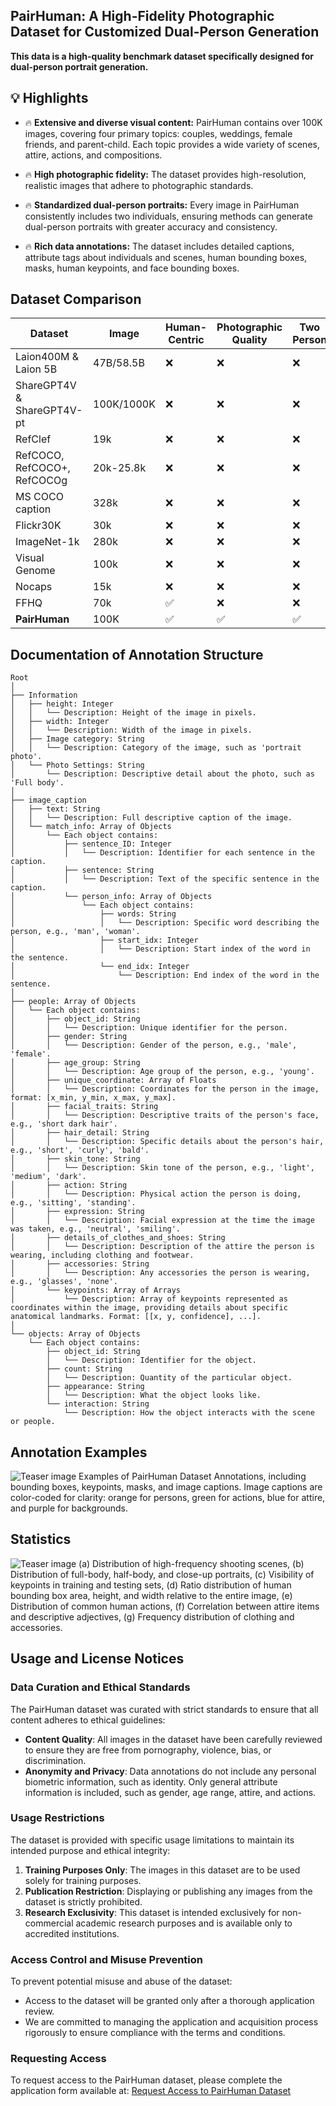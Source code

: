 
## PairHuman: A High-Fidelity Photographic Dataset for Customized Dual-Person Generation
**This data is a high-quality benchmark dataset specifically designed for dual-person portrait generation.**

## 💡 Highlights

- 🔥  **Extensive and diverse visual content:** PairHuman contains over 100K images, covering four primary topics: couples, weddings, female friends, and parent-child. Each topic provides a wide variety of scenes, attire, actions, and compositions. 

- 🔥  **High photographic fidelity:** The dataset provides high-resolution, realistic images that adhere to photographic standards. 

- 🔥  **Standardized dual-person portraits:** Every image in PairHuman consistently includes two individuals, ensuring methods can generate dual-person portraits with greater accuracy and consistency. 

- 🔥  **Rich data annotations:** The dataset includes detailed captions, attribute tags about individuals and scenes, human bounding boxes, masks, human keypoints, and face bounding boxes.

## Dataset Comparison
| **Dataset** | **Image** | **Human-Centric** | **Photographic Quality** | **Two Person** | **Detailed Captions** | **Attribute Tags** | **Human BBoxes** | **Human Masks** | **Key-points** | **Face BBoxes** |
| --- | --- | --- | --- | --- | --- | --- | --- | --- | --- | --- |
| Laion400M & Laion 5B| 47B/58.5B | ❌ | ❌ | ❌ | ❌ | ❌ | ❌ | ❌ | ❌ |
| ShareGPT4V & ShareGPT4V-pt | 100K/1000K | ❌ | ❌ | ❌ | ✅ | ❌ | ❌ | ❌ | ❌ |
| RefClef  | 19k | ❌ | ❌ | ❌ | ❌ | ❌ | ❌ | ❌ | ❌ | ❌ |
| RefCOCO, RefCOCO+, RefCOCOg | 20k-25.8k | ❌ | ❌ | ❌ | ❌ | ✅ | ✅ | ✅ | ✅ | ❌ |
| MS COCO caption | 328k | ❌ | ❌ | ❌ | ❌ | ✅ | ✅ | ✅ | ✅ | ❌ |
| Flickr30K | 30k | ❌ | ❌ | ❌ | ❌ | ❌ | ❌ | ❌ | ❌ | ❌ |
| ImageNet-1k | 280k | ❌ | ❌ | ❌ | ❌ | ✅ | ✅ | ✅ | ❌ | ❌ |
| Visual Genome  | 100k | ❌ | ❌ | ❌ | ❌ | ✅ | ✅ | ✅ | ❌ | ❌ |
| Nocaps  | 15k | ❌ | ❌ | ❌ | ❌ | ❌ | ❌ | ❌ | ❌ | ❌ |
| FFHQ  | 70k | ✅ | ❌ | ❌ | ❌ | ✅ | ✅ | ✅ | ❌ | ❌ |
| **PairHuman** | 100K | ✅ | ✅ | ✅ | ✅ | ✅ | ✅ | ✅ | ✅ | ✅ |


## Documentation of Annotation Structure
```none
Root
│
├── Information
│   ├── height: Integer
│   │   └── Description: Height of the image in pixels.
│   ├── width: Integer
│   │   └── Description: Width of the image in pixels.
│   ├── Image category: String
│   │   └── Description: Category of the image, such as 'portrait photo'.
│   └── Photo Settings: String
│       └── Description: Descriptive detail about the photo, such as 'Full body'.
│
├── image_caption
│   ├── text: String
│   │   └── Description: Full descriptive caption of the image. 
│   └── match_info: Array of Objects
│       └── Each object contains:
│           ├── sentence_ID: Integer
│           │   └── Description: Identifier for each sentence in the caption.
│           ├── sentence: String
│           │   └── Description: Text of the specific sentence in the caption.
│           └── person_info: Array of Objects
│               └── Each object contains:
│                   ├── words: String
│                   │   └── Description: Specific word describing the person, e.g., 'man', 'woman'.
│                   ├── start_idx: Integer
│                   │   └── Description: Start index of the word in the sentence.
│                   └── end_idx: Integer
│                       └── Description: End index of the word in the sentence.
│
├── people: Array of Objects
│   └── Each object contains:
│       ├── object_id: String
│       │   └── Description: Unique identifier for the person.
│       ├── gender: String
│       │   └── Description: Gender of the person, e.g., 'male', 'female'.
│       ├── age_group: String
│       │   └── Description: Age group of the person, e.g., 'young'.
│       ├── unique_coordinate: Array of Floats
│       │   └── Description: Coordinates for the person in the image, format: [x_min, y_min, x_max, y_max].
│       ├── facial_traits: String
│       │   └── Description: Descriptive traits of the person's face, e.g., 'short dark hair'.
│       ├── hair_detail: String
│       │   └── Description: Specific details about the person's hair, e.g., 'short', 'curly', 'bald'.
│       ├── skin_tone: String
│       │   └── Description: Skin tone of the person, e.g., 'light', 'medium', 'dark'.
│       ├── action: String
│       │   └── Description: Physical action the person is doing, e.g., 'sitting', 'standing'.
│       ├── expression: String
│       │   └── Description: Facial expression at the time the image was taken, e.g., 'neutral', 'smiling'.
│       ├── details_of_clothes_and_shoes: String
│       │   └── Description: Description of the attire the person is wearing, including clothing and footwear.
│       ├── accessories: String
│       │   └── Description: Any accessories the person is wearing, e.g., 'glasses', 'none'.
│       └── keypoints: Array of Arrays
│           └── Description: Array of keypoints represented as coordinates within the image, providing details about specific anatomical landmarks. Format: [[x, y, confidence], ...].
│
└── objects: Array of Objects
    └── Each object contains:
        ├── object_id: String
        │   └── Description: Identifier for the object.
        ├── count: String
        │   └── Description: Quantity of the particular object.
        ├── appearance: String
        │   └── Description: What the object looks like.
        └── interaction: String
            └── Description: How the object interacts with the scene or people.
```

## Annotation Examples
![Teaser image](./annotation_display.png)
Examples of PairHuman Dataset Annotations, including bounding boxes, keypoints, masks, and image captions. Image captions are color-coded for clarity: orange for persons, green for actions, blue for attire, and purple for backgrounds.

## Statistics
![Teaser image](./analysis.png)
(a) Distribution of high-frequency shooting scenes, (b) Distribution of full-body, half-body, and close-up portraits, (c) Visibility of keypoints in training and testing sets, (d) Ratio distribution of human bounding box area, height, and width relative to the entire image, (e) Distribution of common human actions, (f) Correlation between attire items and descriptive adjectives, (g) Frequency distribution of clothing and accessories.

## Usage and License Notices

### Data Curation and Ethical Standards
The PairHuman dataset was curated with strict standards to ensure that all content adheres to ethical guidelines:
- **Content Quality**: All images in the dataset have been carefully reviewed to ensure they are free from pornography, violence, bias, or discrimination.
- **Anonymity and Privacy**: Data annotations do not include any personal biometric information, such as identity. Only general attribute information is included, such as gender, age range, attire, and actions. 

### Usage Restrictions
The dataset is provided with specific usage limitations to maintain its intended purpose and ethical integrity:
1. **Training Purposes Only**: The images in this dataset are to be used solely for training purposes.
2. **Publication Restriction**: Displaying or publishing any images from the dataset is strictly prohibited.
3. **Research Exclusivity**: This dataset is intended exclusively for non-commercial academic research purposes and is available only to accredited institutions.

### Access Control and Misuse Prevention
To prevent potential misuse and abuse of the dataset:
- Access to the dataset will be granted only after a thorough application review.
- We are committed to managing the application and acquisition process rigorously to ensure compliance with the terms and conditions.

### Requesting Access
To request access to the PairHuman dataset, please complete the application form available at:
[Request Access to PairHuman Dataset](https://docs.google.com/forms/d/e/1FAIpQLSdmo3d6IQDp9CRIIOHmjH2N0ajbqY_5h9DNPUFcH45WRQ6N1g/viewform?usp=sf_link)
